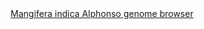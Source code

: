 <div id="Mangifera_indica_Alphonso_genome_browser" align="center">
  <a href="https://ink-blot.github.io/?sessionURL=blob:zZVtb6pIFID_ymY.7SaIvCN.U7RqtWrVavXmxgwwwCgwyAwgNP3vO3Xr3Wy22babfWlCCAxnOOfM8ww8gQJlFJMEtIEiyrqoAwHQkJRLGKcRmsIYUdD2YUSRADLkowwlLgLtJ.BDyuDDYsInhoyltN1setBvBCghMXapSFURpg1KchYiHtpQRBjDmiSwpKJLYh7MYBNGaUgSSprQdRGlDamZoiTYl5Cfrs_2l1eifZxHDF.y7nkRvDBP9CGvFiceOr9TyEcyB.ZQPd4p6U4_3yetvvzAttUSkhunW6_dzWFWTk72wps_jm8HPsWrAvW0yOqE2JBG8XAa5FnaHE1KZTxDZs5Oo5OdqNVYn1WFoT0s50RaHHbr23Q12QZbrB4PZWpLm1kvm0Z3.oFNCnkeb3lDGDwLICJuzpcduGEmm21dkFqaoOlW4.VKFyzd4m1nBIP2t.8CYBl0jzz62xNgVcrZAIpO.QWTAEjmoQy0G5YkmbJlKbpmapJlyc_CE8iz6B.GF8OE08B75GG29wgTKckY5xT4vioGNa_Hx9GFHU_8fvAXIitPqbMJ8_N8rRSrlc10RzkT3bRYd.0wE6HOKp5jI9_owWLQz4petOufVP3R3Wym43l4WovMwbyjD7fukyyGjIe.DPH7V7IwSQiD7GW_CiBEOAh5jCkJwCUR4ZxBFjg_S8JP_JB16RceVGCKHRxhVm14SlKCtqrohib_UEP9d1T4sXuXi0VLaclWS93Le46f8U.It6dJSkXejVi4_p_M.PTcLyRK1beQMTSk4eJkqn6Pb8VoOWa166TSSdtObsthuguLgTIY3rVqIz_E91ujNVye3XKwPk5J_kdRPr.KV2_4yO_aFDDDMGFv6iCblqn8hUCvmmj_iyYvYKO_Lcpbs7.QKuP7slaqchQfd8dBpp59pKxbFdp1dXfasTVpYE.xQg83K3uxGZn9VX3XfaTbzS0bPthnf2Z8SpU3V_LzssiaZJjv26L_h7aIDow_oMVr2BfiH816Z9u_IVXH7lY1ct3DtDZhXOcL9xR7K7Nz9mr5ZrQcrs3KcfLJ6ERH8MZBsmfn5IgL3tF7_K9rcwX92.31ZxLhIInRBfUrN.P5._Ov">Mangifera indica Alphonso genome browser</a>
</div>
